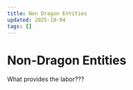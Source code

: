 ```yaml
---
title: Non Dragon Entities
updated: 2025-10-04
tags: []
---
```


# Non-Dragon Entities

What provides the labor???

